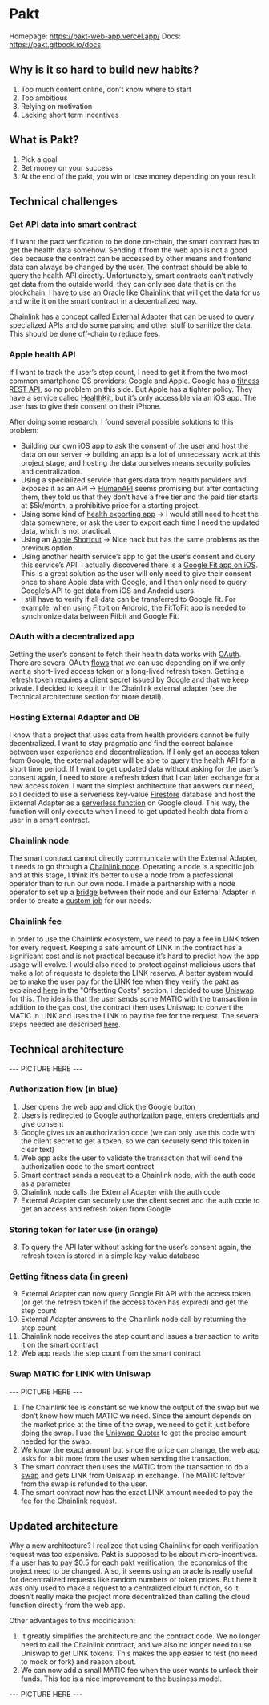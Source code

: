 # Pakt

Homepage: https://pakt-web-app.vercel.app/
Docs: https://pakt.gitbook.io/docs

## Why is it so hard to build new habits?

1. Too much content online, don’t know where to start
2. Too ambitious
3. Relying on motivation
4. Lacking short term incentives

## What is Pakt?

1. Pick a goal
2. Bet money on your success
3. At the end of the pakt, you win or lose money depending on your result

## Technical challenges

### Get API data into smart contract

If I want the pact verification to be done on-chain, the smart contract has to get the health data somehow. Sending it from the web app is not a good idea because the contract can be accessed by other means and frontend data can always be changed by the user. The contract should be able to query the health API directly. Unfortunately, smart contracts can’t natively get data from the outside world, they can only see data that is on the blockchain. I have to use an Oracle like [Chainlink](https://chain.link/) that will get the data for us and write it on the smart contract in a decentralized way.

Chainlink has a concept called [External Adapter](https://docs.chain.link/docs/external-adapters/) that can be used to query specialized APIs and do some parsing and other stuff to sanitize the data. This should be done off-chain to reduce fees.

### Apple health API

If I want to track the user’s step count, I need to get it from the two most common smartphone OS providers: Google and Apple. Google has a [fitness REST API](https://developers.google.com/fit/rest), so no problem on this side. But Apple has a tighter policy. They have a service called [HealthKit](https://developer.apple.com/documentation/healthkit), but it’s only accessible via an iOS app. The user has to give their consent on their iPhone.

After doing some research, I found several possible solutions to this problem:

- Building our own iOS app to ask the consent of the user and host the data on our server → building an app is a lot of unnecessary work at this project stage, and hosting the data ourselves means security policies and centralization.
- Using a specialized service that gets data from health providers and exposes it as an API → [HumanAPI](https://reference.humanapi.co/reference/getting-started) seems promising but after contacting them, they told us that they don’t have a free tier and the paid tier starts at $5k/month, a prohibitive price for a starting project.
- Using some kind of [health exporting app](https://www.healthexportapp.com/) → I would still need to host the data somewhere, or ask the user to export each time I need the updated data, which is not practical.
- Using an [Apple Shortcut](https://betterprogramming.pub/create-an-apple-health-api-with-shortcuts-and-firebase-a76d178319b7) → Nice hack but has the same problems as the previous option.
- Using another health service’s app to get the user’s consent and query this service’s API. I actually discovered there is a [Google Fit app on iOS](https://apps.apple.com/fr/app/google-fit-suivi-dactivit%C3%A9/id1433864494). This is a great solution as the user will only need to give their consent once to share Apple data with Google, and I then only need to query Google’s API to get data from iOS and Android users.
- I still have to verify if all data can be transferred to Google fit. For example, when using Fitbit on Android, the [FitToFit app](https://play.google.com/store/apps/details?id=fitapp.fittofit) is needed to synchronize data between Fitbit and Google Fit.

### OAuth with a decentralized app

Getting the user’s consent to fetch their health data works with [OAuth](https://developers.google.com/identity/protocols/oauth2). There are several OAuth [flows](https://auth0.com/docs/get-started/authentication-and-authorization-flow) that we can use depending on if we only want a short-lived access token or a long-lived refresh token. Getting a refresh token requires a client secret issued by Google and that we keep private. I decided to keep it in the Chainlink external adapter (see the Technical architecture section for more detail).

### Hosting External Adapter and DB

I know that a project that uses data from health providers cannot be fully decentralized. I want to stay pragmatic and find the correct balance between user experience and decentralization. If I only get an access token from Google, the external adapter will be able to query the health API for a short time period. If I want to get updated data without asking for the user’s consent again, I need to store a refresh token that I can later exchange for a new access token. I want the simplest architecture that answers our need, so I decided to use a serverless key-value [Firestore](https://cloud.google.com/firestore) database and host the External Adapter as a [serverless function](https://cloud.google.com/functions) on Google cloud. This way, the function will only execute when I need to get updated health data from a user in a smart contract.

### Chainlink node

The smart contract cannot directly communicate with the External Adapter, it needs to go through a [Chainlink node](https://docs.chain.link/chainlink-nodes/). Operating a node is a specific job and at this stage, I think it’s better to use a node from a professional operator than to run our own node. I made a partnership with a node operator to set up a [bridge](https://docs.chain.link/docs/node-operators/) between their node and our External Adapter in order to create a [custom job](https://docs.chain.link/docs/jobs/) for our needs.

### Chainlink fee

In order to use the Chainlink ecosystem, we need to pay a fee in LINK token for every request. Keeping a safe amount of LINK in the contract has a significant cost and is not practical because it’s hard to predict how the app usage will evolve. I would also need to protect against malicious users that make a lot of requests to deplete the LINK reserve. A better system would be to make the user pay for the LINK fee when they verify the pakt as explained [here](https://medium.com/swlh/this-is-how-chainlink-oracles-work-on-ethereum-5e463d4cf429) in the "Offsetting Costs" section. I decided to use [Uniswap](https://uniswap.org/) for this. The idea is that the user sends some MATIC with the transaction in addition to the gas cost, the contract then uses Uniswap to convert the MATIC in LINK and uses the LINK to pay the fee for the request. The several steps needed are described [here](https://docs.google.com/document/d/1rC4nPyT1Kdol1-t0YIf8LhxE96cnpxu7CeE5JN_CMjU/edit#heading=h.khzxiy5vvbsx).

## Technical architecture

--- PICTURE HERE ---

### Authorization flow (in blue)

1. User opens the web app and click the Google button
2. Users is redirected to Google authorization page, enters credentials and give consent
3. Google gives us an authorization code (we can only use this code with the client secret to get a token, so we can securely send this token in clear text)
4. Web app asks the user to validate the transaction that will send the authorization code to the smart contract
5. Smart contract sends a request to a Chainlink node, with the auth code as a parameter
6. Chainlink node calls the External Adapter with the auth code
7. External Adapter can securely use the client secret and the auth code to get an access and refresh token from Google

### Storing token for later use (in orange)

8. To query the API later without asking for the user’s consent again, the refresh token is stored in a simple key-value database

### Getting fitness data (in green)

9. External Adapter can now query Google Fit API with the access token (or get the refresh token if the access token has expired) and get the step count
10. External Adapter answers to the Chainlink node call by returning the step count
11. Chainlink node receives the step count and issues a transaction to write it on the smart contract
12. Web app reads the step count from the smart contract

### Swap MATIC for LINK with Uniswap

--- PICTURE HERE ---

1. The Chainlink fee is constant so we know the output of the swap but we don’t know how much MATIC we need. Since the amount depends on the market price at the time of the swap, we need to get it just before doing the swap. I use the [Uniswap Quoter](https://docs.uniswap.org/protocol/reference/periphery/lens/Quoter) to get the precise amount needed for the swap.
2. We know the exact amount but since the price can change, the web app asks for a bit more from the user when sending the transaction.
3. The smart contract then uses the MATIC from the transaction to do a [swap](https://docs.uniswap.org/protocol/guides/swaps/single-swaps) and gets LINK from Uniswap in exchange. The MATIC leftover from the swap is refunded to the user.
4. The smart contract now has the exact LINK amount needed to pay the fee for the Chainlink request.

## Updated architecture

Why a new architecture? I realized that using Chainlink for each verification request was too expensive. Pakt is supposed to be about micro-incentives. If a user has to pay $0.5 for each pakt verification, the economics of the project need to be changed. Also, it seems using an oracle is really useful for decentralized requests like random numbers or token prices. But here it was only used to make a request to a centralized cloud function, so it doesn’t really make the project more decentralized than calling the cloud function directly from the web app.

Other advantages to this modification:

1. It greatly simplifies the architecture and the contract code. We no longer need to call the Chainlink contract, and we also no longer need to use Uniswap to get LINK tokens. This makes the app easier to test (no need to mock or fork) and reason about.
2. We can now add a small MATIC fee when the user wants to unlock their funds. This fee is a nice improvement to the business model.

--- PICTURE HERE ---

